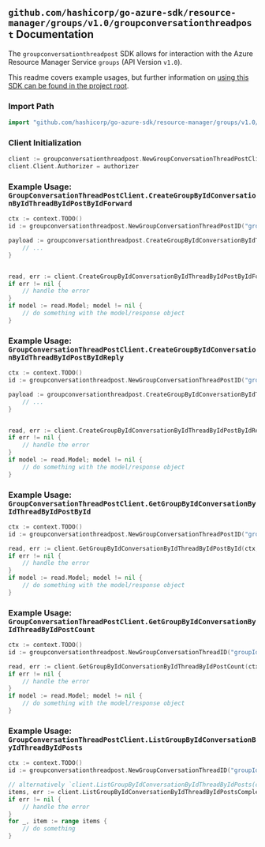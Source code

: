 
## `github.com/hashicorp/go-azure-sdk/resource-manager/groups/v1.0/groupconversationthreadpost` Documentation

The `groupconversationthreadpost` SDK allows for interaction with the Azure Resource Manager Service `groups` (API Version `v1.0`).

This readme covers example usages, but further information on [using this SDK can be found in the project root](https://github.com/hashicorp/go-azure-sdk/tree/main/docs).

### Import Path

```go
import "github.com/hashicorp/go-azure-sdk/resource-manager/groups/v1.0/groupconversationthreadpost"
```


### Client Initialization

```go
client := groupconversationthreadpost.NewGroupConversationThreadPostClientWithBaseURI("https://management.azure.com")
client.Client.Authorizer = authorizer
```


### Example Usage: `GroupConversationThreadPostClient.CreateGroupByIdConversationByIdThreadByIdPostByIdForward`

```go
ctx := context.TODO()
id := groupconversationthreadpost.NewGroupConversationThreadPostID("groupIdValue", "conversationIdValue", "conversationThreadIdValue", "postIdValue")

payload := groupconversationthreadpost.CreateGroupByIdConversationByIdThreadByIdPostByIdForwardRequest{
	// ...
}


read, err := client.CreateGroupByIdConversationByIdThreadByIdPostByIdForward(ctx, id, payload)
if err != nil {
	// handle the error
}
if model := read.Model; model != nil {
	// do something with the model/response object
}
```


### Example Usage: `GroupConversationThreadPostClient.CreateGroupByIdConversationByIdThreadByIdPostByIdReply`

```go
ctx := context.TODO()
id := groupconversationthreadpost.NewGroupConversationThreadPostID("groupIdValue", "conversationIdValue", "conversationThreadIdValue", "postIdValue")

payload := groupconversationthreadpost.CreateGroupByIdConversationByIdThreadByIdPostByIdReplyRequest{
	// ...
}


read, err := client.CreateGroupByIdConversationByIdThreadByIdPostByIdReply(ctx, id, payload)
if err != nil {
	// handle the error
}
if model := read.Model; model != nil {
	// do something with the model/response object
}
```


### Example Usage: `GroupConversationThreadPostClient.GetGroupByIdConversationByIdThreadByIdPostById`

```go
ctx := context.TODO()
id := groupconversationthreadpost.NewGroupConversationThreadPostID("groupIdValue", "conversationIdValue", "conversationThreadIdValue", "postIdValue")

read, err := client.GetGroupByIdConversationByIdThreadByIdPostById(ctx, id)
if err != nil {
	// handle the error
}
if model := read.Model; model != nil {
	// do something with the model/response object
}
```


### Example Usage: `GroupConversationThreadPostClient.GetGroupByIdConversationByIdThreadByIdPostCount`

```go
ctx := context.TODO()
id := groupconversationthreadpost.NewGroupConversationThreadID("groupIdValue", "conversationIdValue", "conversationThreadIdValue")

read, err := client.GetGroupByIdConversationByIdThreadByIdPostCount(ctx, id)
if err != nil {
	// handle the error
}
if model := read.Model; model != nil {
	// do something with the model/response object
}
```


### Example Usage: `GroupConversationThreadPostClient.ListGroupByIdConversationByIdThreadByIdPosts`

```go
ctx := context.TODO()
id := groupconversationthreadpost.NewGroupConversationThreadID("groupIdValue", "conversationIdValue", "conversationThreadIdValue")

// alternatively `client.ListGroupByIdConversationByIdThreadByIdPosts(ctx, id)` can be used to do batched pagination
items, err := client.ListGroupByIdConversationByIdThreadByIdPostsComplete(ctx, id)
if err != nil {
	// handle the error
}
for _, item := range items {
	// do something
}
```
